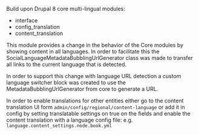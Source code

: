 Build upon Drupal 8 core multi-lingual modules:
- interface
- config_translation
- content_translation

This module provides a change in the behavior of the Core modules by showing content in all languages.
In order to facilitate this the SocialLanguageMetadataBubblingUrlGenerator class was made to transfer
all links to the current language that is detected.

In order to support this change with language URL detection a custom language switcher block was created to use the 
MetadataBubblingUrlGenerator from core to generate a URL.

In order to enable translations for other entities either go to the content translation UI form `admin/config/regional/content-language`
or add it in config by setting translatable settings on true on the fields and enable the content translation with a language config file: e.g. `language.content_settings.node.book.yml`
